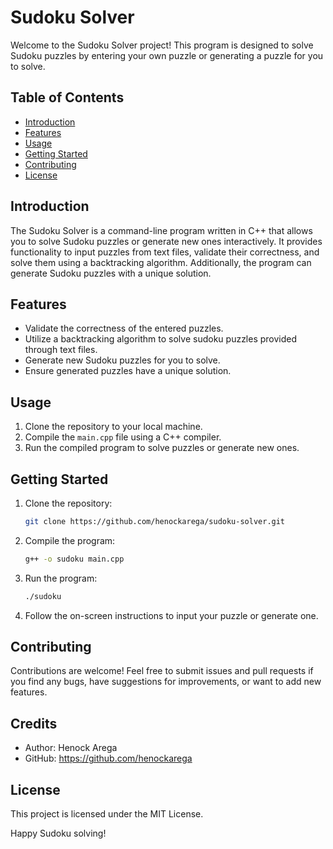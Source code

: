 # Sudoku Solver

Welcome to the Sudoku Solver project! This program is designed to solve Sudoku puzzles by entering your own puzzle or generating a puzzle for you to solve.

## Table of Contents
- [Introduction](#introduction)
- [Features](#features)
- [Usage](#usage)
- [Getting Started](#getting-started)
- [Contributing](#contributing)
- [License](#license)

## Introduction
The Sudoku Solver is a command-line program written in C++ that allows you to solve Sudoku puzzles or generate new ones interactively. It provides functionality to input puzzles from text files, validate their correctness, and solve them using a backtracking algorithm. Additionally, the program can generate Sudoku puzzles with a unique solution.

## Features
- Validate the correctness of the entered puzzles.
- Utilize a backtracking algorithm to solve sudoku puzzles provided through text files.
- Generate new Sudoku puzzles for you to solve.
- Ensure generated puzzles have a unique solution.

## Usage
1. Clone the repository to your local machine.
2. Compile the `main.cpp` file using a C++ compiler.
3. Run the compiled program to solve puzzles or generate new ones.

## Getting Started
1. Clone the repository:
   ```sh
   git clone https://github.com/henockarega/sudoku-solver.git

2. Compile the program:
   ```sh
   g++ -o sudoku main.cpp

3. Run the program:
   ```sh
   ./sudoku

4. Follow the on-screen instructions to input your puzzle or generate one.

## Contributing
Contributions are welcome! Feel free to submit issues and pull requests if you find any bugs, have suggestions for improvements, or want to add new features.

## Credits
- Author: Henock Arega
- GitHub: https://github.com/henockarega

## License
This project is licensed under the MIT License.

Happy Sudoku solving!
